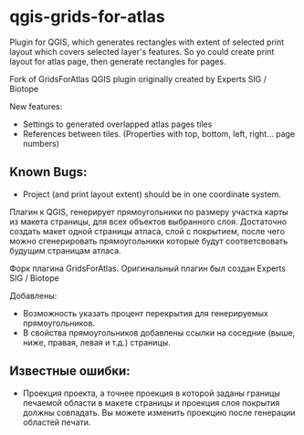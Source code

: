 qgis-grids-for-atlas
====================

Plugin for QGIS, which generates rectangles with extent of selected print layout which covers selected layer's features. So yo could create print layout for atlas page, then generate rectangles for pages.

Fork of GridsForAtlas QGIS plugin originally created by Experts SIG / Biotope

New features:
* Settings to generated overlapped atlas pages tiles
* References between tiles. (Properties with top, bottom, left, right... page numbers)

Known Bugs:
----------

* Project (and print layout extent) should be in one coordinate system.


Плагин к QGIS, генерирует прямоугольники по размеру участка карты из макета страницы, для всех объектов выбранного слоя. Достаточно создать макет одной страницы атласа, слой с покрытием, после чего можно сгенерировать прямоугольники которые будут соответсвовать будущим страницам атласа. 

Форк плагина  GridsForAtlas. Оригинальный плагин был создан Experts SIG / Biotope

Добавлены:
* Возможность указать процент перекрытия для генерируемых прямоугольников.
* В свойства прямоугольников добавлены ссылки на соседние (выше, ниже, правая, левая и т.д.) страницы.

Известные ошибки:
-----------------

* Проекция проекта, а точнее проекция в которой заданы границы печаемой области в макете страницы и проекция слоя покрытия должны совпадать. Вы можете изменить проекцию после генерации областей печати.
